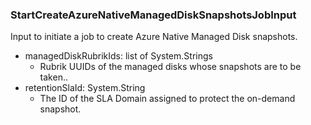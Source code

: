 ### StartCreateAzureNativeManagedDiskSnapshotsJobInput
Input to initiate a job to create Azure Native Managed Disk snapshots.

- managedDiskRubrikIds: list of System.Strings
  - Rubrik UUIDs of the managed disks whose snapshots are to be taken..
- retentionSlaId: System.String
  - The ID of the SLA Domain assigned to protect the on-demand snapshot.
